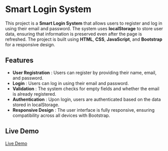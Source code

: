 # Smart Login System 

This project is a **Smart Login System** that allows users to register and log in using their email and password. The system uses **localStorage** to store user data, ensuring that information is preserved even after the page is refreshed. The project is built using **HTML**, **CSS**, **JavaScript**, and **Bootstrap** for a responsive design.

## Features 

- **User Registration** : Users can register by providing their name, email, and password.
- **Login** : Users can log in using their email and password.
- **Validation** : The system checks for empty fields and whether the email is already registered.
- **Authentication** : Upon login, users are authenticated based on the data stored in localStorage.
- **Responsive Design** : The user interface is fully responsive, ensuring compatibility across all devices with Bootstrap.

## Live Demo 


[Live Demo](https://mohamed-h-esmail.github.io/Login-System/)

